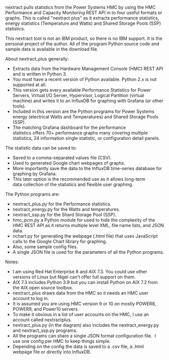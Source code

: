 nextract pulls statistics from the Power Systems HMC by using the HMC Performance and Capacity Monitoring REST API in to four useful formats or graphs. 
This is called "nextract plus" as it extracts performance statistics, energy statistics (Temperature and Watts) and Shared Storage Pools (SSP) statistics.

This nextract tool is not an IBM product, so there is no IBM support. 
It is the personal project of the author.
All of the program Python source code and sample data is available in the download file.

About nextract_plus generally:
 - Extracts data from the Hardware Management Console (HMC) REST API and is written in Python 3.
 - You must have a recent version of Python available. Python 2.x is not supported at all.
 -  This version gets every available Performance Statistics for Power Servers, Virtual I/O Server, Hypervisor, Logical Partition (virtual machine) and writes it to an InfluxDB for graphing with Grafana (or other tools).
 - Included in this version are the Python programs for Power Systems energy (electrical Watts and Temperatures) and Shared Storage Pools (SSP).
 - The matching Grafana dashboard for the performance statistics offers 70+ performance graphs many covering multiple statistics, 24 information single statistic, or configuration detail panels.

The statistic data can be saved to:
- Saved to a comma-separated values file (CSV).
- Used to generated Google chart webpages of graphs.
- More importantly save the data to the InfluxDB time-series database for graphing by Grafana.
- This later option is the recommended use as it allows long-term data collection of the statistics and flexible user graphing.

The Python programs are:
 - nextract_plus.py for the Performance statistics.
 - nextract_energy.py for the Watts and temperatures.
 - nextract_ssp.py for the Shard Storage Pool (SSP).
 - hmc_pcm.py a Python module for used to hide the complexity of the HMC REST API as it returns multiple level XML, file name lists, and JSON data.
 - nchart.py for generating the webpage (.html file) that uses JavaScript calls to the Google Chart library for graphing.
 - Also, some sample config files.
 - A single JSON file is used for the parameters of all the Python programs.

Notes:
 - I am using Red Hat Enterprise 8 and AIX 7.3. You could use other versions of Linux but Nigel can't offer full support on them.
 - AIX 7.3 includes Python 3.9 but you can install Python on AIX 7.2 from the AIX open source toolbox.
 - nextract_plus draws data from the HMC so it needs an HMC user account to log in.
 - It is assumed you are using HMC version 9 or 10 on mostly POWER8, POWER9, and Power10 servers.
 - To make it obvious in a list of user accounts on the HMC, I use an account called nextractplus.
 - nextract_plus.py (in the diagram) also includes the nextract_energy.py and nextract_ssp.py programs.
 - All the programs can share a single JSON format configuration file.  I use one config per HMC to keep things simple.
 - Depending on the config the data is saved to a .csv file, a .html webpage file or directly into InfluxDB.

